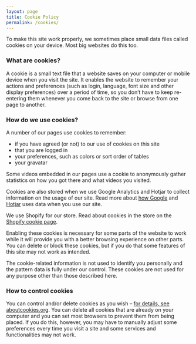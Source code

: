 ```yaml
---
layout: page
title: Cookie Policy
permalink: /cookies/
---
```


To make this site work properly, we sometimes place small data files called 
cookies on your device. Most big websites do this too.

### What are cookies?

A cookie is a small text file that a website saves on your computer or mobile 
device when you visit the site. It enables the website to remember your actions 
and preferences (such as login, language, font size and other display preferences) 
over a period of time, so you don’t have to keep re-entering them whenever you 
come back to the site or browse from one page to another. 

### How do we use cookies?

A number of our pages use cookies to remember:

* if you have agreed (or not) to our use of cookies on this site
* that you are logged in
* your preferences, such as colors or sort order of tables 
* your gravatar

Some videos embedded in our pages use a cookie to anonymously gather statistics on how you got there and what videos you visited.

Cookies are also stored when we use Google Analytics and Hotjar to collect 
information on the usage of our site. 
Read more about [how Google](https://www.google.com/policies/privacy/partners/)
and [Hotjar](https://www.hotjar.com/legal/policies/cookie-information) uses 
data when you use our site.  

We use Shopify for our store. Read about cookies in the store on the [Shopify 
cookie page](https://www.shopify.com/legal/cookies).

Enabling these cookies is necessary for some parts of the website to work while 
it will provide you with a better browsing experience on other parts. You can 
delete or block these cookies, but if you do that some features of this site 
may not work as intended.

The cookie-related information is not used to identify you personally and the 
pattern data is fully under our control. These cookies are not used for any 
purpose other than those described here.

### How to control cookies

You can control and/or delete cookies as you wish – [for details, see aboutcookies.org](https://www.aboutcookies.org/). 
You can delete all cookies that are already on your computer and you can set 
most browsers to prevent them from being placed. If you do this, however, you 
may have to manually adjust some preferences every time you visit a site and 
some services and functionalities may not work.
